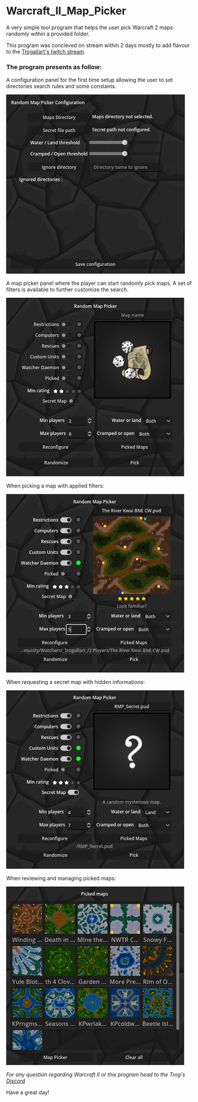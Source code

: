 # Warcraft_II_Map_Picker
A very simple tool program that helps the user pick Warcraft 2 maps randomly within a provided folder.

This program was concieved on stream within 2 days mostly to add flavour to the [Trogallart's twitch stream](https://twitch.tv/trogallart).

### The program presents as follow:
A configuration panel for the first time setup allowing the user to set directories search rules and some constants.

![Configuration view](./images/previews/configuration_panel_preview.png)

A map  picker panel where the player can start randomly pick maps.
A set of filters is available to further customize the search.

![No maps picked view](./images/previews/map_picker_panel_preview.png)

When picking a map with applied filters:

![Map picked view](./images/previews/map_picker_panel_preview_2.png)

When requesting a secret map with hidden informations:

![Secret map picked view](./images/previews/map_picker_panel_preview_3.png)

When reviewing and managing picked maps:

![Maps picked view](./images/previews/map_picker_panel_preview_4.png)

*For any question regarding Warcraft II or this program head to the Trog's [Discord](https://discord.com/invite/ADt3TgFuV7)*

Have a great day!
